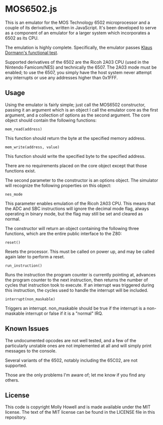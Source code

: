 MOS6502.js
==========
This is an emulator for the MOS Technology 6502 microprocessor and a couple of its derivatives, written in JavaScript. It's been developed to serve as a component of an emulator for a larger system which incorporates a 6502 as its CPU.

The emulation is highly complete. Specifically, the emulator passes [Klaus Dormann's functional test](http://2m5.de/6502_Emu/index.htm).

Supported derivatives of the 6502 are the Ricoh 2A03 CPU (used in the Nintendo Famicom/NES) and technically the 6507. The 2A03 mode must be enabled; to use the 6507, you simply have the host system never attempt any interrupts or use any addresses higher than 0x1FFF.


Usage
-----
Using the emulator is fairly simple; just call the MOS6502 constructor, passing it an argument which is an object I call the emulator core as the first argument, and a collection of options as the second argument. The core object should contain the following functions:

    mem_read(address)

This function should return the byte at the specified memory address.

    mem_write(address, value)

This function should write the specified byte to the specified address.

There are no requirements placed on the core object except that those functions exist.

The second parameter to the constructor is an options object. The simulator will recognize the following properties on this object:

    nes_mode

This parameter enables emulation of the Ricoh 2A03 CPU. This means that the ADC and SBC instructions will ignore the decimal mode flag, always operating in binary mode, but the flag may still be set and cleared as normal.

The constructor will return an object containing the following three functions, which are the entire public interface to the Z80:

    reset()

Resets the processor. This must be called on power up, and may be called again later to perform a reset.

    run_instruction()

Runs the instruction the program counter is currently pointing at, advances the program counter to the next instruction, then returns the number of cycles that instruction took to execute. If an interrupt was triggered during this instruction, the cycles used to handle the interrupt will be included.

    interrupt(non_maskable)

Triggers an interrupt. non_maskable should be true if the interrupt is a non-maskable interrupt or false if it is a "normal" IRQ.

Known Issues
------------
The undocumented opcodes are not well tested, and a few of the particularly unstable ones are not implemented at all and will simply print messages to the console.

Several variants of the 6502, notably including the 65C02, are not supported.

Those are the only problems I'm aware of; let me know if you find any others.

License
-------
This code is copyright Molly Howell and is made available under the MIT license. The text of the MIT license can be found in the LICENSE file in this repository.
